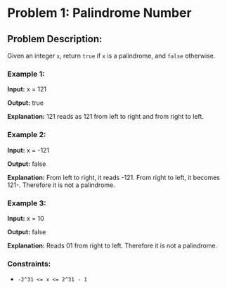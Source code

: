 # Problem 1: Palindrome Number

## Problem Description:

Given an integer `x`, return `true` if `x` is a palindrome, and `false` otherwise.

### Example 1:

**Input:** 
x = 121

**Output:** 
true

**Explanation:** 
121 reads as 121 from left to right and from right to left.

### Example 2:

**Input:** 
x = -121

**Output:** 
false

**Explanation:** 
From left to right, it reads -121. From right to left, it becomes 121-. Therefore it is not a palindrome.

### Example 3:

**Input:** 
x = 10

**Output:** 
false

**Explanation:** 
Reads 01 from right to left. Therefore it is not a palindrome.

### Constraints:
- `-2^31 <= x <= 2^31 - 1`
